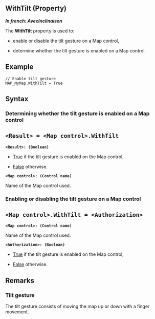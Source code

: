 
## WithTilt (Property)

***In french: AvecInclinaison***
	



<a name="XUse"></a>
<a name="Use"></a>
<a name="description"></a>
The **WithTilt** property is used to: 

- enable or disable the tilt gesture on a Map control, 

- determine whether the tilt gesture is enabled on a Map control. 



<a name="Example1"></a>
<a name="sample_code"></a>

## Example


```wl
// Enable tilt gesture
MAP_MyMap.WithTilt = True
```

<a name="XSYNTAX"></a>

## Syntax
<a name="SYNTAX1"></a>

### Determining whether the tilt gesture is enabled on a Map control

`<Result> = <Map control>.WithTilt`
---

**`<Result>: (Boolean)`**



- <u><u><u><u>True</u></u></u></u> if the tilt gesture is enabled on the Map control, 

- <u><u><u><u>False</u></u></u></u> otherwise. 




**`<Map control>: (Control name)`**

Name of the Map control used. 


<a name="SYNTAX2"></a>

### Enabling or disabling the tilt gesture on a Map control

`<Map control>.WithTilt = <Authorization>`
---

**`<Map control>: (Control name)`**

Name of the Map control used. 

**`<Authorization>: (Boolean)`**



- <u><u><u><u>True</u></u></u></u> if the tilt gesture is enabled on the Map control, 

- <u><u><u><u>False</u></u></u></u> otherwise. 






<a name="NOTE0"></a>
<a name="NOTE0_1"></a>

## Remarks


### Tilt gesture
<a name="tilt_gesture_ELTPARAGRAPHE000058"></a>

The tilt gesture consists of moving the map up or down with a finger movement. 


